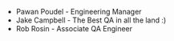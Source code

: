 * Pawan Poudel - Engineering Manager
* Jake Campbell - The Best QA in all the land :)
* Rob Rosin - Associate QA Engineer
